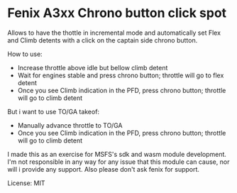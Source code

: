 # Fenix A3xx Chrono button click spot

Allows to have the thottle in incremental mode and automatically set Flex and Climb detents with a click on the captain side chrono button.

How to use:
 - Increase throttle above idle but bellow climb detent
 - Wait for engines stable and press chrono button; throttle will go to flex detent
 - Once you see Climb indication in the PFD, press chrono button; throttle will go to climb detent

But i want to use TO/GA takeof:
 - Manually advance throttle to TO/GA
 - Once you see Climb indication in the PFD, press chrono button; throttle will go to climb detent

I made this as an exercise for MSFS's sdk and wasm module development.
I'm not responsible in any way for any issue that this module can cause, nor will i provide any support.
Also please don't ask fenix for support.

License: MIT
